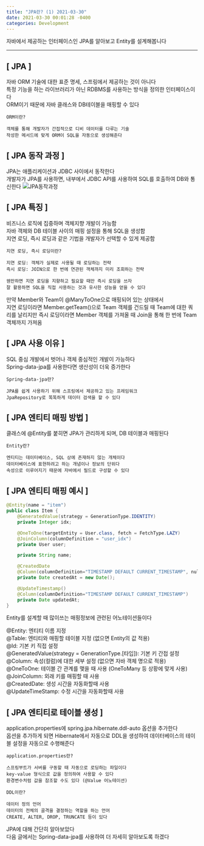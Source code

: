 ```yaml
---
title: "JPA란? (1) 2021-03-30"
date: 2021-03-30 00:01:28 -0400
categories: Development
---
```


자바에서 제공하는 인터페이스인 JPA를 알아보고 Entity를 설계해봅니다
<hr/>

## [ JPA ]
자바 ORM 기술에 대한 표준 명세, 스프링에서 제공하는 것이 아니다<br>
특정 기능을 하는 라이브러리가 아닌 RDBMS를 사용하는 방식을 정의한 인터페이스이다<br>
ORM이기 때문에 자바 클래스와 DB테이블을 매핑할 수 있다
```
ORM이란? 

객체를 통해 개발자가 간접적으로 디비 데이터를 다루는 기술 
작성한 메서드에 맞게 ORM이 SQL을 자동으로 생성해준다
```

## [ JPA 동작 과정 ]
JPA는 애플리케이션과 JDBC 사이에서 동작한다 <br>
개발자가 JPA를 사용하면, 내부에서 JDBC API를 사용하여 SQL를 호출하여 DB와 통신한다
![JPA동작과정](https://user-images.githubusercontent.com/52072077/112945845-c48e7580-916f-11eb-81e3-d4cccecd229d.png)

## [ JPA 특징 ]
비즈니스 로직에 집중하며 객체지향 개발이 가능함<br>
자바 객체와 DB 테이블 사이의 매핑 설정을 통해 SQL을 생성함<br>
지연 로딩, 즉시 로딩과 같은 기법을 개발자가 선택할 수 있게 제공함<br>
```
지연 로딩, 즉시 로딩이란?

지연 로딩: 객체가 실제로 사용될 때 로딩하는 전략
즉시 로딩: JOIN으로 한 번에 연관된 객체까지 미리 조회하는 전략

웬만하면 지연 로딩을 지향하고 필요할 때만 즉시 로딩을 쓰자
잘 활용하면 SQL을 직접 사용하는 것과 유사한 성능을 얻을 수 있다
```
만약 Member와 Team이 @ManyToOne으로 매핑되어 있는 상태에서<br>
지연 로딩이라면 Member.getTeam()으로 Team 객체를 건드릴 때 Team에 대한 쿼리를 날리지만 즉시 로딩이라면 Member 객체를 가져올 때 Join을 통해 한 번에 Team 객체까지 가져옴


## [ JPA 사용 이유 ]
SQL 중심 개발에서 벗어나 객체 중심적인 개발이 가능하다<br>
Spring-data-jpa를 사용한다면 생산성이 더욱 증가한다<br>
```
Spring-data-jpa란?

JPA를 쉽게 사용하기 위해 스프링에서 제공하고 있는 프레임워크 
JpaRepository로 똑똑하게 데이터 검색을 할 수 있다
```

## [ JPA 엔티티 매핑 방법 ]
클래스에 @Entity를 붙히면 JPA가 관리하게 되며, DB 테이블과 매핑된다
```
Entity란?

엔티티는 데이터베이스, SQL 상에 존재하지 않는 개체이다
데이터베이스에 표현하려고 하는 개념이나 정보의 단위다
속성으로 이루어지기 때문에 자바에서 필드로 구성할 수 있다
```

## [ JPA 엔티티 매핑 예시 ]
```java
@Entity(name = "item")
public class Item {
    @GeneratedValue(strategy = GenerationType.IDENTITY)
    private Integer idx;

    @OneToOne(targetEntity = User.class, fetch = FetchType.LAZY)
    @JoinColumn(columnDefinition = "user_idx")
    private User user;

    private String name;

    @CreatedDate
    @Column(columnDefinition="TIMESTAMP DEFAULT CURRENT_TIMESTAMP", nullable = false)
    private Date createdAt = new Date();

    @UpdateTimestamp()
    @Column(columnDefinition="TIMESTAMP DEFAULT CURRENT_TIMESTAMP")
    private Date updatedAt;
}
```
Entity를 설계할 때 많이쓰는 매핑정보에 관련된 어노테이션들이다<br>

@Entity: 엔티티 이름 지정 
<br>
@Table: 엔티티와 매핑할 테이블 지정 (없으면 Entity의 값 적용)
<br>
@Id: 기본 키 직접 설정 
<br>
@GeneratedValue(strategy = GenerationType.[타입]): 기본 키 간접 설정
<br> 
@Column: 속성(컬럼)에 대한 세부 설정 (없으면 자바 객체 명으로 적용)
<br>
@OneToOne: 테이블 간 관계를 맺을 때 사용 (OneToMany 등 상황에 맞게 사용)
<br>
@JoinColumn: 외래 키를 매핑할 때 사용
<br>
@CreatedDate: 생성 시간을 자동화할때 사용
<br>
@UpdateTimeStamp: 수정 시간을 자동화할때 사용

## [ JPA 엔티티로 테이블 생성 ]
application.properties에 spring.jpa.hibernate.ddl-auto 옵션을 추가한다<br>
옵션을 추가하게 되면 Hibernate에서 자동으로 DDL을 생성하여 데이터베이스의 테이블 설정을 자동으로 수행해준다<br>
```
application.properties란?

스프링부트가 서버를 구동할 때 자동으로 로딩하는 파일이다 
key-value 형식으로 값을 정의하여 사용할 수 있다
환경변수처럼 값을 참조할 수도 있다 (@Value 어노테이션)

DDL이란?

데이터 정의 언어 
데이터의 전체의 골격을 결정하는 역할을 하는 언어
CREATE, ALTER, DROP, TRUNCATE 등이 있다
```

JPA에 대해 간단히 알아보았다<br>
다음 글에서는 Spring-data-jpa를 사용하여 더 자세히 알아보도록 하겠다


